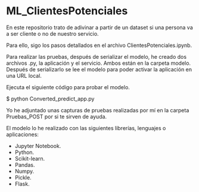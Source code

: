 # ML_ClientesPotenciales

En este repositorio trato de adivinar a partir de un dataset si una persona va a ser cliente o no de nuestro servicio.

Para ello, sigo los pasos detallados en el archivo ClientesPotenciales.ipynb.

Para realizar las pruebas, después de serializar el modelo, he creado dos archivos .py, la aplicación y el servicio. Ambos están en la carpeta modelo. Después de serializarlo se lee el modelo para poder activar la aplicación en una URL local.

Ejecuta el siguiente código para probar el modelo.

  $ python Converted_predict_app.py


Yo he adjuntado unas capturas de pruebas realizadas por mí en la carpeta Pruebas_POST por si te sirven de ayuda.

El modelo lo he realizado con las siguientes librerías, lenguajes o aplicaciones:

  - Jupyter Notebook.
  - Python.
  - Scikit-learn.
  - Pandas.
  - Numpy.
  - Pickle.
  - Flask.

